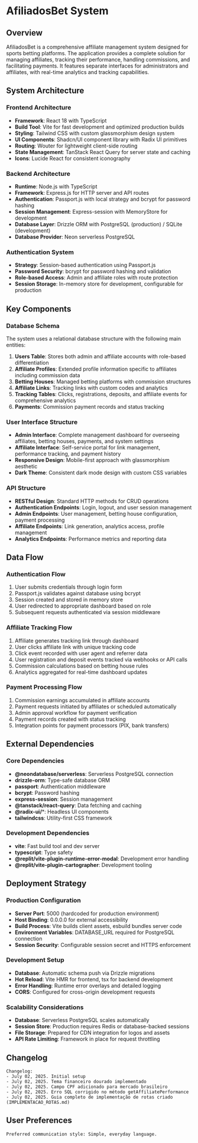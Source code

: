 # AfiliadosBet System

## Overview

AfiliadosBet is a comprehensive affiliate management system designed for sports betting platforms. The application provides a complete solution for managing affiliates, tracking their performance, handling commissions, and facilitating payments. It features separate interfaces for administrators and affiliates, with real-time analytics and tracking capabilities.

## System Architecture

### Frontend Architecture
- **Framework**: React 18 with TypeScript
- **Build Tool**: Vite for fast development and optimized production builds
- **Styling**: Tailwind CSS with custom glassmorphism design system
- **UI Components**: Shadcn/UI component library with Radix UI primitives
- **Routing**: Wouter for lightweight client-side routing
- **State Management**: TanStack React Query for server state and caching
- **Icons**: Lucide React for consistent iconography

### Backend Architecture
- **Runtime**: Node.js with TypeScript
- **Framework**: Express.js for HTTP server and API routes
- **Authentication**: Passport.js with local strategy and bcrypt for password hashing
- **Session Management**: Express-session with MemoryStore for development
- **Database Layer**: Drizzle ORM with PostgreSQL (production) / SQLite (development)
- **Database Provider**: Neon serverless PostgreSQL

### Authentication System
- **Strategy**: Session-based authentication using Passport.js
- **Password Security**: bcrypt for password hashing and validation
- **Role-based Access**: Admin and affiliate roles with route protection
- **Session Storage**: In-memory store for development, configurable for production

## Key Components

### Database Schema
The system uses a relational database structure with the following main entities:

1. **Users Table**: Stores both admin and affiliate accounts with role-based differentiation
2. **Affiliate Profiles**: Extended profile information specific to affiliates including commission data
3. **Betting Houses**: Managed betting platforms with commission structures
4. **Affiliate Links**: Tracking links with custom codes and analytics
5. **Tracking Tables**: Clicks, registrations, deposits, and affiliate events for comprehensive analytics
6. **Payments**: Commission payment records and status tracking

### User Interface Structure
- **Admin Interface**: Complete management dashboard for overseeing affiliates, betting houses, payments, and system settings
- **Affiliate Interface**: Self-service portal for link management, performance tracking, and payment history
- **Responsive Design**: Mobile-first approach with glassmorphism aesthetic
- **Dark Theme**: Consistent dark mode design with custom CSS variables

### API Structure
- **RESTful Design**: Standard HTTP methods for CRUD operations
- **Authentication Endpoints**: Login, logout, and user session management
- **Admin Endpoints**: User management, betting house configuration, payment processing
- **Affiliate Endpoints**: Link generation, analytics access, profile management
- **Analytics Endpoints**: Performance metrics and reporting data

## Data Flow

### Authentication Flow
1. User submits credentials through login form
2. Passport.js validates against database using bcrypt
3. Session created and stored in memory store
4. User redirected to appropriate dashboard based on role
5. Subsequent requests authenticated via session middleware

### Affiliate Tracking Flow
1. Affiliate generates tracking link through dashboard
2. User clicks affiliate link with unique tracking code
3. Click event recorded with user agent and referrer data
4. User registration and deposit events tracked via webhooks or API calls
5. Commission calculations based on betting house rules
6. Analytics aggregated for real-time dashboard updates

### Payment Processing Flow
1. Commission earnings accumulated in affiliate accounts
2. Payment requests initiated by affiliates or scheduled automatically
3. Admin approval workflow for payment verification
4. Payment records created with status tracking
5. Integration points for payment processors (PIX, bank transfers)

## External Dependencies

### Core Dependencies
- **@neondatabase/serverless**: Serverless PostgreSQL connection
- **drizzle-orm**: Type-safe database ORM
- **passport**: Authentication middleware
- **bcrypt**: Password hashing
- **express-session**: Session management
- **@tanstack/react-query**: Data fetching and caching
- **@radix-ui/***: Headless UI components
- **tailwindcss**: Utility-first CSS framework

### Development Dependencies
- **vite**: Fast build tool and dev server
- **typescript**: Type safety
- **@replit/vite-plugin-runtime-error-modal**: Development error handling
- **@replit/vite-plugin-cartographer**: Development tooling

## Deployment Strategy

### Production Configuration
- **Server Port**: 5000 (hardcoded for production environment)
- **Host Binding**: 0.0.0.0 for external accessibility
- **Build Process**: Vite builds client assets, esbuild bundles server code
- **Environment Variables**: DATABASE_URL required for PostgreSQL connection
- **Session Security**: Configurable session secret and HTTPS enforcement

### Development Setup
- **Database**: Automatic schema push via Drizzle migrations
- **Hot Reload**: Vite HMR for frontend, tsx for backend development
- **Error Handling**: Runtime error overlays and detailed logging
- **CORS**: Configured for cross-origin development requests

### Scalability Considerations
- **Database**: Serverless PostgreSQL scales automatically
- **Session Store**: Production requires Redis or database-backed sessions
- **File Storage**: Prepared for CDN integration for logos and assets
- **API Rate Limiting**: Framework in place for request throttling

## Changelog

```
Changelog:
- July 02, 2025. Initial setup
- July 02, 2025. Tema financeiro dourado implementado
- July 02, 2025. Campo CPF adicionado para mercado brasileiro
- July 02, 2025. Erro SQL corrigido no método getAffiliatePerformance
- July 02, 2025. Guia completo de implementação de rotas criado (IMPLEMENTACAO_ROTAS.md)
```

## User Preferences

```
Preferred communication style: Simple, everyday language.
```